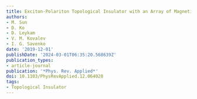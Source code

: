 ```yaml
---
title: Exciton-Polariton Topological Insulator with an Array of Magnetic Dots
authors:
- M. Sun
- D. Ko
- D. Leykam
- V. M. Kovalev
- I. G. Savenko
date: '2019-12-01'
publishDate: '2024-03-01T06:35:20.568639Z'
publication_types:
- article-journal
publication: '*Phys. Rev. Applied*'
doi: 10.1103/PhysRevApplied.12.064028
tags:
- Topological Insulator
---
```

